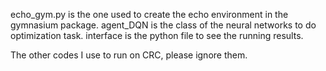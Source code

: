 echo_gym.py is the one used to create the echo environment in the gymnasium package.
agent_DQN is the class of the neural networks to do optimization task.
interface is the python file to see the running results.

The other codes I use to run on CRC, please ignore them.
